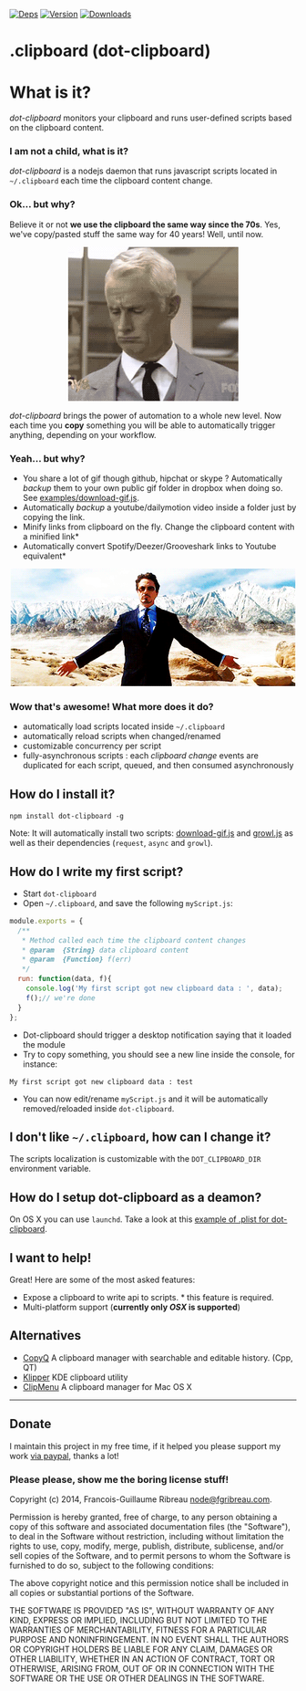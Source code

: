 [![Deps](https://david-dm.org/FGRibreau/dot-clipboard.png)](https://david-dm.org/FGRibreau/dot-clipboard) [![Version](http://badge.fury.io/js/dot-clipboard.png)](http://badge.fury.io/js/dot-clipboard) [![Downloads](http://img.shields.io/npm/dm/dot-clipboard.svg)](https://www.npmjs.com/package/dot-clipboard)

.clipboard (dot-clipboard)
==========================

# What is it?

*dot-clipboard* monitors your clipboard and runs user-defined scripts based on the clipboard content.

### I am not a child, what is it?

*dot-clipboard* is a nodejs daemon that runs javascript scripts located in `~/.clipboard` each time the clipboard content change.

### Ok... but why?

Believe it or not **we use the clipboard the same way since the 70s**. Yes, we've copy/pasted stuff the same way for 40 years! Well, until now. 

<p align="center">
<img src="./docs/noob.gif"/>
</p>

*dot-clipboard* brings the power of automation to a whole new level. Now each time you **copy** something you will be able to automatically trigger anything, depending on your workflow.

### Yeah... but why?

- You share a lot of gif though github, hipchat or skype ? Automatically *backup* them to your own public gif folder in dropbox when doing so. See [examples/download-gif.js](/examples/download-gif.js).
- Automatically *backup* a youtube/dailymotion video inside a folder just by copying the link.
- Minify links from clipboard on the fly. Change the clipboard content with a minified link\*
- Automatically convert Spotify/Deezer/Grooveshark links to Youtube equivalent\*

<p align="center">
<img src="./docs/ironman-stark.gif"/>
</p>

### Wow that's awesome! What more does it do?

- automatically load scripts located inside `~/.clipboard`
- automatically reload scripts when changed/renamed
- customizable concurrency per script
- fully-asynchronous scripts : each *clipboard change* events are duplicated for each script, queued, and then consumed asynchronously

## How do I install it?

```
npm install dot-clipboard -g
```

Note: It will automatically install two scripts: [download-gif.js](/examples/download-gif.js) and [growl.js](/examples/growl.js) as well as their dependencies (`request`, `async` and `growl`).

## How do I write my first script?

- Start `dot-clipboard`
- Open `~/.clipboard`, and save the following `myScript.js`:

```javascript
module.exports = {
  /**
   * Method called each time the clipboard content changes
   * @param  {String} data clipboard content
   * @param  {Function} f(err)
   */
  run: function(data, f){
    console.log('My first script got new clipboard data : ', data);
    f();// we're done
  }
};
```

- Dot-clipboard should trigger a desktop notification saying that it loaded the module
- Try to copy something, you should see a new line inside the console, for instance:

```
My first script got new clipboard data : test
```

- You can now edit/rename `myScript.js` and it will be automatically removed/reloaded inside `dot-clipboard`.

## I don't like `~/.clipboard`, how can I change it?

The scripts localization is customizable with the `DOT_CLIPBOARD_DIR` environment variable.

## How do I setup dot-clipboard as a deamon?

On OS X you can use `launchd`. Take a look at this [example of .plist for dot-clipboard](https://gist.github.com/danzimm/c0aed9a3b2c6897b4cc8).


## I want to help!

Great! Here are some of the most asked features:

- Expose a clipboard to write api to scripts. \* this feature is required.
- Multi-platform support (**currently only *OSX* is supported**)

## Alternatives

- [CopyQ](https://github.com/hluk/CopyQ) A clipboard manager with searchable and editable history. (Cpp, QT)
- [Klipper](https://userbase.kde.org/Klipper) KDE clipboard utility
- [ClipMenu](https://github.com/naotaka/ClipMenu) A clipboard manager for Mac OS X

-------------------------

## Donate

I maintain this project in my free time, if it helped you please support my work [via paypal](paypal.me/fgribreau), thanks a lot!

### Please please, show me the boring license stuff!

Copyright (c) 2014, Francois-Guillaume Ribreau node@fgribreau.com.

Permission is hereby granted, free of charge, to any person obtaining a copy of this software and associated documentation files (the "Software"), to deal in the Software without restriction, including without limitation the rights to use, copy, modify, merge, publish, distribute, sublicense, and/or sell copies of the Software, and to permit persons to whom the Software is furnished to do so, subject to the following conditions:

The above copyright notice and this permission notice shall be included in all copies or substantial portions of the Software.

THE SOFTWARE IS PROVIDED "AS IS", WITHOUT WARRANTY OF ANY KIND, EXPRESS OR IMPLIED, INCLUDING BUT NOT LIMITED TO THE WARRANTIES OF MERCHANTABILITY, FITNESS FOR A PARTICULAR PURPOSE AND NONINFRINGEMENT. IN NO EVENT SHALL THE AUTHORS OR COPYRIGHT HOLDERS BE LIABLE FOR ANY CLAIM, DAMAGES OR OTHER LIABILITY, WHETHER IN AN ACTION OF CONTRACT, TORT OR OTHERWISE, ARISING FROM, OUT OF OR IN CONNECTION WITH THE SOFTWARE OR THE USE OR OTHER DEALINGS IN THE SOFTWARE.


